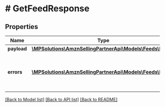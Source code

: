 # # GetFeedResponse

## Properties

Name | Type | Description | Notes
------------ | ------------- | ------------- | -------------
**payload** | [**\MPSolutions\AmznSellingPartnerApi\Models\Feeds\Feed**](Feed.md) |  | [optional]
**errors** | [**\MPSolutions\AmznSellingPartnerApi\Models\Feeds\Error[]**](Error.md) | A list of error responses returned when a request is unsuccessful. | [optional]

[[Back to Model list]](../../README.md#models) [[Back to API list]](../../README.md#endpoints) [[Back to README]](../../README.md)
